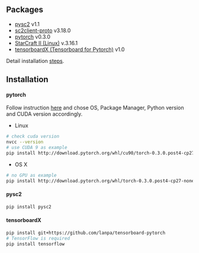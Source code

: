 
## Packages
* [pysc2](https://github.com/deepmind/pysc2) v1.1
* [sc2client-proto](https://github.com/Blizzard/s2client-proto) v3.18.0
* [pytorch](https://github.com/pytorch/pytorch) v0.3.0
* [StarCraft II (Linux)](https://github.com/Blizzard/s2client-proto#downloads) v.3.16.1
* [tensorboardX (Tensorboard for Pytorch)](https://github.com/lanpa/tensorboard-pytorch) v1.0

Detail installation [steps](#installation).

## <a id='installation'></a> Installation
#### pytorch
Follow instruction [here](http://pytorch.org) and chose OS, Package Manager, Python version and CUDA version accordingly.
- Linux
```bash
# check cuda version
nvcc --version
# use CUDA 9 as example
pip install http://download.pytorch.org/whl/cu90/torch-0.3.0.post4-cp27-cp27mu-linux_x86_64.whl
```
- OS X
```bash
# no GPU as example
pip install http://download.pytorch.org/whl/torch-0.3.0.post4-cp27-none-macosx_10_6_x86_64.whl 
```
#### pysc2
```bash
pip install pysc2
```
#### tensorboardX
```bash
pip install git+https://github.com/lanpa/tensorboard-pytorch
# TensorFlow is required
pip install tensorflow
```
